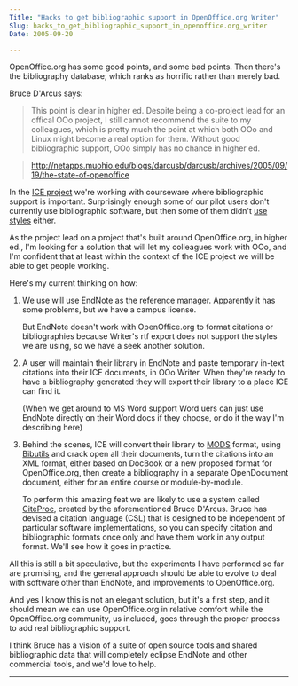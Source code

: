 ```yaml
---
Title: "Hacks to get bibliographic support in OpenOffice.org Writer"
Slug: hacks_to_get_bibliographic_support_in_openoffice.org_writer
Date: 2005-09-20

---
```

<div>

OpenOffice.org has some good points, and some bad points. Then there's
the bibliography database; which ranks as horrific rather than merely
bad.

Bruce D'Arcus says:

> This point is clear in higher ed. Despite being a co-project lead for
> an offical OOo project, I still cannot recommend the suite to my
> colleagues, which is pretty much the point at which both OOo and Linux
> might become a real option for them. Without good bibliographic
> support, OOo simply has no chance in higher ed.

> <http://netapps.muohio.edu/blogs/darcusb/darcusb/archives/2005/09/19/the-state-of-openoffice>

In the [ICE project](http://www.usq.edu.au/dec/staff/ice.htm) we're
working with courseware where bibliographic support is important.
Surprisingly enough some of our pilot users don't currently use
bibliographic software, but then some of them didn't [use
styles](http://ptsefton.com/blog/2005/03/02/use_styles) either.

As the project lead on a project that's built around OpenOffice.org, in
higher ed., I'm looking for a solution that will let my colleagues work
with OOo, and I'm confident that at least within the context of the ICE
project we will be able to get people working.

Here's my current thinking on how:

1.  We use will use EndNote as the reference manager. Apparently it has
    some problems, but we have a campus license.

    But EndNote doesn't work with OpenOffice.org to format citations or
    bibliographies because Writer's rtf export does not support the
    styles we are using, so we have a seek another solution.

2.  A user will maintain their library in EndNote and paste temporary
    in-text citations into their ICE documents, in OOo Writer. When
    they're ready to have a bibliography generated they will export
    their library to a place ICE can find it.

    (When we get around to MS Word support Word uers can just use
    EndNote directly on their Word docs if they choose, or do it the way
    I'm describing here)

3.  Behind the scenes, ICE will convert their library to
    [MODS](http://www.loc.gov/standards/mods/) format, using
    [Bibutils](http://www.scripps.edu/~cdputnam/software/bibutils/bibutils.html)
    and crack open all their documents, turn the citations into an XML
    format, either based on DocBook or a new proposed format for
    OpenOffice.org, then create a bibliography in a separate
    OpenDocument document, either for an entire course or
    module-by-module.

    To perform this amazing feat we are likely to use a system called
    [CiteProc](http://bibliographic.openoffice.org/citeproc/index.html),
    created by the aforementioned Bruce D'Arcus. Bruce has devised a
    citation language (CSL) that is designed to be independent of
    particular software implementations, so you can specify citation and
    bibliographic formats once only and have them work in any output
    format. We'll see how it goes in practice.

All this is still a bit speculative, but the experiments I have
performed so far are promising, and the general approach should be able
to evolve to deal with software other than EndNote, and improvements to
OpenOffice.org.

And yes I know this is not an elegant solution, but it's a first step,
and it should mean we can use OpenOffice.org in relative comfort while
the OpenOffice.org community, us included, goes through the proper
process to add real bibliographic support.

I think Bruce has a vision of a suite of open source tools and shared
bibliographic data that will completely eclipse EndNote and other
commercial tools, and we'd love to help.

****

</div>
